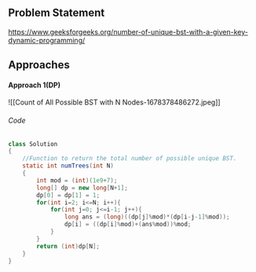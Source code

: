 ## Problem Statement
https://www.geeksforgeeks.org/number-of-unique-bst-with-a-given-key-dynamic-programming/

## Approaches
#### Approach 1(DP)
![[Count of All Possible BST with N Nodes-1678378486272.jpeg]]

###### Code
```java
class Solution
{
    //Function to return the total number of possible unique BST.
    static int numTrees(int N)
    {
        int mod = (int)(1e9+7);
        long[] dp = new long[N+1];
        dp[0] = dp[1] = 1;
        for(int i=2; i<=N; i++){
            for(int j=0; j<=i-1; j++){
                long ans = (long)((dp[j]%mod)*(dp[i-j-1]%mod));
                dp[i] = ((dp[i]%mod)+(ans%mod))%mod;
            }
        }
        return (int)dp[N];
    }
}
```